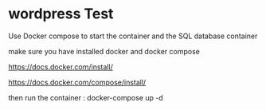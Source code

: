 # wordpress Test
Use Docker compose to start the container and the SQL database container

make sure you have installed docker and docker compose

https://docs.docker.com/install/

https://docs.docker.com/compose/install/

then run the container :
    docker-compose up -d





